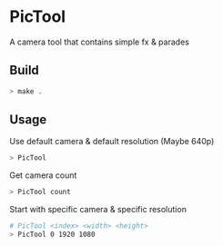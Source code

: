 # PicTool
A camera tool that contains simple fx &amp; parades
## Build
```bash
> make .
```
## Usage
Use default camera & default resolution (Maybe 640p)
```bash
> PicTool
```
Get camera count
```bash
> PicTool count
```
Start with specific camera & specific resolution
```bash
# PicTool <index> <width> <height>
> PicTool 0 1920 1080
```
